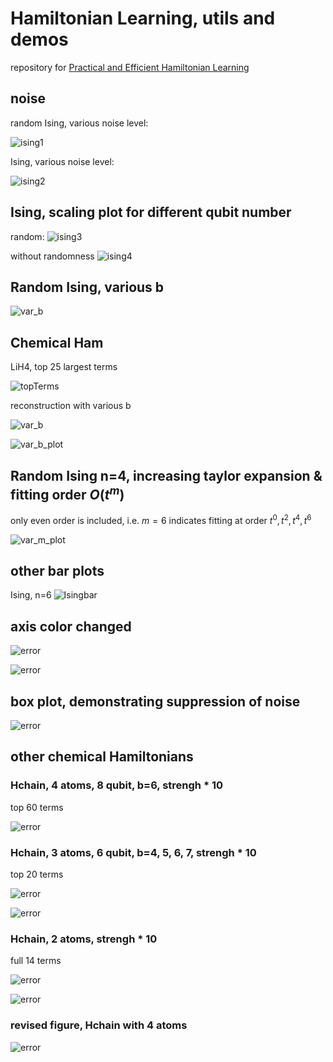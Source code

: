 # Hamiltonian Learning, utils and demos

repository for [Practical and Efficient Hamiltonian Learning](https://arxiv.org/abs/2201.00190)

## noise

random Ising, various noise level:

![ising1](plot/RandomIsing_n=4_varNoise_violin.svg)

Ising, various noise level:

![ising2](plot/Ising_n=4_varNoise_violin.svg)

## Ising, scaling plot for different qubit number

random:
![ising3](plot/strictRandomIsing_n=1-7_violin.svg)

without randomness
![ising4](plot/strictIsing_n=1-8_violin.svg)

## Random Ising, various b

![var_b](plot/Ising_n=4_varb_violin.svg)

## Chemical Ham

LiH4, top 25 largest terms

![topTerms](plot/LiH4_top_20_terms_barplot.svg)

reconstruction with various b

![var_b](plot/Ising_LiH4_n=6_varb_violin.svg)

![var_b_plot](plot/LiH4_top_25_terms_scatterplot.svg)

## Random Ising n=4, increasing taylor expansion & fitting order $O(t^m)$

only even order is included, i.e. $m=6$ indicates fitting at order $t^0, t^2, t^4, t^6$

![var_m_plot](plot/RandomIsing_n=4_var_m_violin.svg)

## other bar plots

Ising, n=6
![Isingbar](plot/Ising_n=6_top_20_terms_barplot.svg)

## axis color changed

![error](plot/Ising_n=4_varNoise_violin_axisWithColor.svg)

![error](plot/LiH4_top_27_terms_redo_barplot.svg)

## box plot, demonstrating suppression of noise

![error](plot/Ising_n=4_varb_boxplot.svg)

## other chemical Hamiltonians

### Hchain, 4 atoms, 8 qubit, b=6, strengh * 10

top 60 terms

![error](plot/H4_top60_terms_barplot.svg)

### Hchain, 3 atoms, 6 qubit, b=4, 5, 6, 7, strengh * 10

top 20 terms

![error](plot/H3_top_20_terms_barplot.svg)

![error](plot/H3_n=6_varb_violin.svg)

### Hchain, 2 atoms, strengh * 10

full 14 terms

![error](plot/H2_full14_terms_barplot.svg)

![error](plot/H2_n=4_varb_violin.svg)

### revised figure, Hchain with 4 atoms

![error](plot/H4_new.svg)
